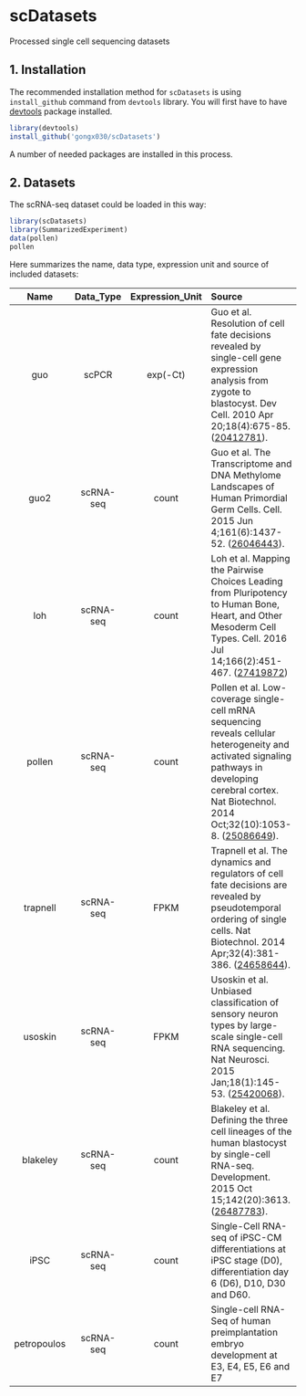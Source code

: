 # scDatasets

Processed single cell sequencing datasets

## 1. Installation

The recommended installation method for `scDatasets` is using `install_github` command from `devtools` library.  You will first have to have [devtools](https://github.com/hadley/devtools) package installed.

```r
library(devtools)
install_github('gongx030/scDatasets')
```

A number of needed packages are installed in this process.

## 2. Datasets

The scRNA-seq dataset could be loaded in this way:
```r
library(scDatasets)
library(SummarizedExperiment)
data(pollen)
pollen
```

Here summarizes the name, data type, expression unit and source of included datasets:

| Name | Data_Type | Expression_Unit | Source |
| :---: | :---: | :---: | :--- |
| guo | scPCR | exp(-Ct) | Guo et al. Resolution of cell fate decisions revealed by single-cell gene expression analysis from zygote to blastocyst. Dev Cell. 2010 Apr 20;18(4):675-85. ([20412781](https://www.ncbi.nlm.nih.gov/pubmed/20412781)). |
| guo2 | scRNA-seq | count | Guo et al. The Transcriptome and DNA Methylome Landscapes of Human Primordial Germ Cells. Cell. 2015 Jun 4;161(6):1437-52. ([26046443](https://www.ncbi.nlm.nih.gov/pubmed/26046443)).  |
| loh | scRNA-seq | count | Loh et al. Mapping the Pairwise Choices Leading from Pluripotency to Human Bone, Heart, and Other Mesoderm Cell Types. Cell. 2016 Jul 14;166(2):451-467. ([27419872](https://www.ncbi.nlm.nih.gov/pubmed/27419872)) |
| pollen | scRNA-seq | count | Pollen et al. Low-coverage single-cell mRNA sequencing reveals cellular heterogeneity and activated signaling pathways in developing cerebral cortex. Nat Biotechnol. 2014 Oct;32(10):1053-8. ([25086649](https://www.ncbi.nlm.nih.gov/pubmed/25086649)).  |
| trapnell | scRNA-seq | FPKM | Trapnell et al. The dynamics and regulators of cell fate decisions are revealed by pseudotemporal ordering of single cells. Nat Biotechnol. 2014 Apr;32(4):381-386. ([24658644](https://www.ncbi.nlm.nih.gov/pubmed/24658644)). |
| usoskin | scRNA-seq | FPKM | Usoskin et al. Unbiased classification of sensory neuron types by large-scale single-cell RNA sequencing. Nat Neurosci. 2015 Jan;18(1):145-53. ([25420068](https://www.ncbi.nlm.nih.gov/pubmed/25420068)). |
| blakeley | scRNA-seq | count | Blakeley et al. Defining the three cell lineages of the human blastocyst by single-cell RNA-seq. Development. 2015 Oct 15;142(20):3613.  ([26487783](https://www.ncbi.nlm.nih.gov/pubmed/26487783)). |
| iPSC | scRNA-seq | count | Single-Cell RNA-seq of iPSC-CM differentiations at iPSC stage (D0), differentiation day 6 (D6), D10, D30 and D60. |
| petropoulos | scRNA-seq | count | Single-cell RNA-Seq of human preimplantation embryo development at E3, E4, E5, E6 and E7 |

